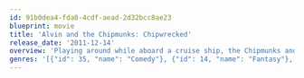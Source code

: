 ```yaml
---
id: 91b0dea4-fda0-4cdf-aead-2d32bcc8ae23
blueprint: movie
title: 'Alvin and the Chipmunks: Chipwrecked'
release_date: '2011-12-14'
overview: 'Playing around while aboard a cruise ship, the Chipmunks and Chipettes accidentally go overboard and end up marooned in a tropical paradise. They discover their new turf is not as deserted as it seems.'
genres: '[{"id": 35, "name": "Comedy"}, {"id": 14, "name": "Fantasy"}, {"id": 10751, "name": "Family"}, {"id": 10402, "name": "Music"}, {"id": 16, "name": "Animation"}]'
---
```

